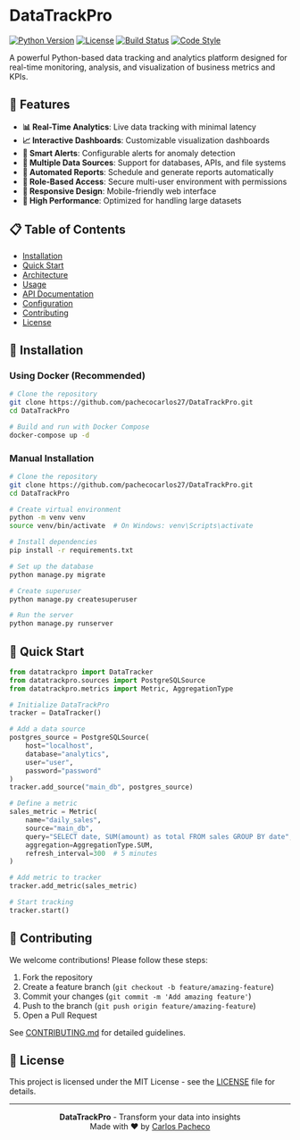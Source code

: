 # DataTrackPro

[![Python Version](https://img.shields.io/badge/python-3.8+-blue.svg)](https://www.python.org/downloads/)
[![License](https://img.shields.io/badge/license-MIT-green.svg)](LICENSE)
[![Build Status](https://img.shields.io/badge/build-passing-brightgreen.svg)](https://github.com/pachecocarlos27/DataTrackPro)
[![Code Style](https://img.shields.io/badge/code%20style-black-000000.svg)](https://github.com/psf/black)

A powerful Python-based data tracking and analytics platform designed for real-time monitoring, analysis, and visualization of business metrics and KPIs.

## 🌟 Features

- **📊 Real-Time Analytics**: Live data tracking with minimal latency
- **📈 Interactive Dashboards**: Customizable visualization dashboards
- **🔔 Smart Alerts**: Configurable alerts for anomaly detection
- **📁 Multiple Data Sources**: Support for databases, APIs, and file systems
- **🔄 Automated Reports**: Schedule and generate reports automatically
- **🔐 Role-Based Access**: Secure multi-user environment with permissions
- **📱 Responsive Design**: Mobile-friendly web interface
- **🚀 High Performance**: Optimized for handling large datasets

## 📋 Table of Contents

- [Installation](#-installation)
- [Quick Start](#-quick-start)
- [Architecture](#-architecture)
- [Usage](#-usage)
- [API Documentation](#-api-documentation)
- [Configuration](#-configuration)
- [Contributing](#-contributing)
- [License](#-license)

## 🚀 Installation

### Using Docker (Recommended)

```bash
# Clone the repository
git clone https://github.com/pachecocarlos27/DataTrackPro.git
cd DataTrackPro

# Build and run with Docker Compose
docker-compose up -d
```

### Manual Installation

```bash
# Clone the repository
git clone https://github.com/pachecocarlos27/DataTrackPro.git
cd DataTrackPro

# Create virtual environment
python -m venv venv
source venv/bin/activate  # On Windows: venv\Scripts\activate

# Install dependencies
pip install -r requirements.txt

# Set up the database
python manage.py migrate

# Create superuser
python manage.py createsuperuser

# Run the server
python manage.py runserver
```

## 🏃 Quick Start

```python
from datatrackpro import DataTracker
from datatrackpro.sources import PostgreSQLSource
from datatrackpro.metrics import Metric, AggregationType

# Initialize DataTrackPro
tracker = DataTracker()

# Add a data source
postgres_source = PostgreSQLSource(
    host="localhost",
    database="analytics",
    user="user",
    password="password"
)
tracker.add_source("main_db", postgres_source)

# Define a metric
sales_metric = Metric(
    name="daily_sales",
    source="main_db",
    query="SELECT date, SUM(amount) as total FROM sales GROUP BY date",
    aggregation=AggregationType.SUM,
    refresh_interval=300  # 5 minutes
)

# Add metric to tracker
tracker.add_metric(sales_metric)

# Start tracking
tracker.start()
```

## 🤝 Contributing

We welcome contributions! Please follow these steps:

1. Fork the repository
2. Create a feature branch (`git checkout -b feature/amazing-feature`)
3. Commit your changes (`git commit -m 'Add amazing feature'`)
4. Push to the branch (`git push origin feature/amazing-feature`)
5. Open a Pull Request

See [CONTRIBUTING.md](CONTRIBUTING.md) for detailed guidelines.

## 📜 License

This project is licensed under the MIT License - see the [LICENSE](LICENSE) file for details.

---

<div align="center">
  <strong>DataTrackPro</strong> - Transform your data into insights
  <br>
  Made with ❤️ by <a href="https://github.com/pachecocarlos27">Carlos Pacheco</a>
</div>
